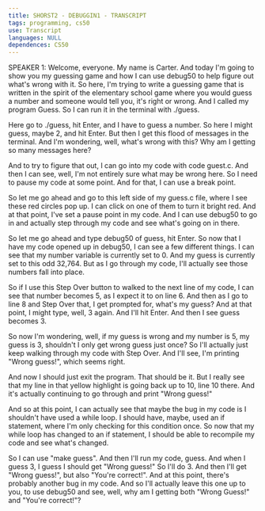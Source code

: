 ```yaml
---
title: SHORST2 - DEBUGGIN1 - TRANSCRIPT
tags: programming, cs50
use: Transcript
languages: NULL
dependences: CS50
---
```


SPEAKER 1: Welcome, everyone. My name is Carter. And today I'm going to show you my guessing game and how I can use debug50 to help figure out what's wrong with it. So here, I'm trying to write a guessing game that is written in the spirit of the elementary school game where you would guess a number and someone would tell you, it's right or wrong. And I called my program Guess. So I can run it in the terminal with ./guess. 

Here go to ./guess, hit Enter, and I have to guess a number. So here I might guess, maybe 2, and hit Enter. But then I get this flood of messages in the terminal. And I'm wondering, well, what's wrong with this? Why am I getting so many messages here? 

And to try to figure that out, I can go into my code with code guest.c. And then I can see, well, I'm not entirely sure what may be wrong here. So I need to pause my code at some point. And for that, I can use a break point. 

So let me go ahead and go to this left side of my guess.c file, where I see these red circles pop up. I can click on one of them to turn it bright red. And at that point, I've set a pause point in my code. And I can use debug50 to go in and actually step through my code and see what's going on in there. 

So let me go ahead and type debug50 of guess, hit Enter. So now that I have my code opened up in debug50, I can see a few different things. I can see that my number variable is currently set to 0. And my guess is currently set to this odd 32,764. But as I go through my code, I'll actually see those numbers fall into place. 

So if I use this Step Over button to walked to the next line of my code, I can see that number becomes 5, as I expect it to on line 6. And then as I go to line 8 and Step Over that, I get prompted for, what's my guess? And at that point, I might type, well, 3 again. And I'll hit Enter. And then I see guess becomes 3. 

So now I'm wondering, well, if my guess is wrong and my number is 5, my guess is 3, shouldn't I only get wrong guess just once? So I'll actually just keep walking through my code with Step Over. And I'll see, I'm printing "Wrong guess!", which seems right. 

And now I should just exit the program. That should be it. But I really see that my line in that yellow highlight is going back up to 10, line 10 there. And it's actually continuing to go through and print "Wrong guess!" 

And so at this point, I can actually see that maybe the bug in my code is I shouldn't have used a while loop. I should have, maybe, used an if statement, where I'm only checking for this condition once. So now that my while loop has changed to an if statement, I should be able to recompile my code and see what's changed. 

So I can use "make guess". And then I'll run my code, guess. And when I guess 3, I guess I should get "Wrong guess!" So I'll do 3. And then I'll get "Wrong guess!", but also "You're correct!". And at this point, there's probably another bug in my code. And so I'll actually leave this one up to you, to use debug50 and see, well, why am I getting both "Wrong Guess!" and "You're correct!"? 